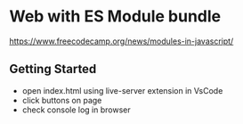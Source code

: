 # Web with ES Module bundle

https://www.freecodecamp.org/news/modules-in-javascript/

## Getting Started

- open index.html using live-server extension in VsCode
- click buttons on page
- check console log in browser
